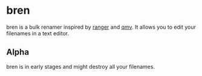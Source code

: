 # bren

bren is a bulk renamer inspired by [ranger](https://github.com/ranger/ranger/wiki/Official-user-guide#bulk-renaming) and [qmv](https://www.nongnu.org/renameutils). It allows you to edit your filenames in a text editor.

## Alpha
bren is in early stages and might destroy all your filenames.
